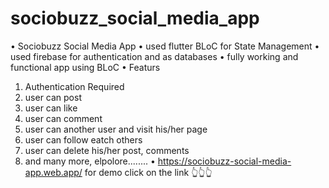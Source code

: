 # sociobuzz_social_media_app
• Sociobuzz Social Media App
• used flutter BLoC for State Management
• used firebase for authentication and as databases
• fully working and functional app using BLoC
• Featurs
 1. Authentication Required
 2. user can post
 3. user can like
 4. user can comment
 5. user can another user and visit his/her page
 6. user can follow eatch others
 7. user can delete his/her post, comments
 8. and many more, elpolore........
• https://sociobuzz-social-media-app.web.app/
for demo click on the link 👆👆👆 
